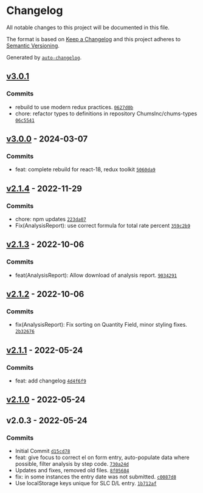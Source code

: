 # Changelog

All notable changes to this project will be documented in this file.

The format is based on [Keep a Changelog](https://keepachangelog.com/en/1.0.0/)
and this project adheres to [Semantic Versioning](https://semver.org/spec/v2.0.0.html).

Generated by [`auto-changelog`](https://github.com/CookPete/auto-changelog).

## [v3.0.1](https://github.com/UtahGooner/direct-labor-entry-slc/compare/v3.0.0...v3.0.1)

### Commits

- rebuild to use modern redux practices. [`0627d0b`](https://github.com/UtahGooner/direct-labor-entry-slc/commit/0627d0bc2815140b056611b2dfccd05afb4e3fc5)
- chore: refactor types to definitions in repository ChumsInc/chums-types [`06c5541`](https://github.com/UtahGooner/direct-labor-entry-slc/commit/06c5541fda6c5c2e00fabe797f3d13b5c26be1f1)

## [v3.0.0](https://github.com/UtahGooner/direct-labor-entry-slc/compare/v2.1.4...v3.0.0) - 2024-03-07

### Commits

- feat: complete rebuild for react-18, redux toolkit [`5060da9`](https://github.com/UtahGooner/direct-labor-entry-slc/commit/5060da90cfb761a2e2c89ac2df272ba8c9f2217b)

## [v2.1.4](https://github.com/UtahGooner/direct-labor-entry-slc/compare/v2.1.3...v2.1.4) - 2022-11-29

### Commits

- chore: npm updates [`223da07`](https://github.com/UtahGooner/direct-labor-entry-slc/commit/223da0796ad6bc8980c6b491a43240d51b1366a5)
- Fix(AnalysisReport): use correct formula for total rate percent [`359c2b9`](https://github.com/UtahGooner/direct-labor-entry-slc/commit/359c2b956771b343cb9f8c882c922cde2d8f3975)

## [v2.1.3](https://github.com/UtahGooner/direct-labor-entry-slc/compare/v2.1.2...v2.1.3) - 2022-10-06

### Commits

- feat(AnalysisReport): Allow download of analysis report. [`9034291`](https://github.com/UtahGooner/direct-labor-entry-slc/commit/90342914cd42774ea362db9f4e56d1525ecd1540)

## [v2.1.2](https://github.com/UtahGooner/direct-labor-entry-slc/compare/v2.1.1...v2.1.2) - 2022-10-06

### Commits

- fix(AnalysisReport): Fix sorting on Quantity Field, minor styling fixes. [`2b32676`](https://github.com/UtahGooner/direct-labor-entry-slc/commit/2b32676388b400eae484ff43b10e9d36479b3654)

## [v2.1.1](https://github.com/UtahGooner/direct-labor-entry-slc/compare/v2.1.0...v2.1.1) - 2022-05-24

### Commits

- feat: add changelog [`4d4f6f9`](https://github.com/UtahGooner/direct-labor-entry-slc/commit/4d4f6f971a01873b3c778ac9c748933e46403cd7)

## [v2.1.0](https://github.com/UtahGooner/direct-labor-entry-slc/compare/v2.0.3...v2.1.0) - 2022-05-24

## v2.0.3 - 2022-05-24

### Commits

- Initial Commit [`d15cd78`](https://github.com/UtahGooner/direct-labor-entry-slc/commit/d15cd783545341a16acb71dcbb3b9967391be111)
- feat: give focus to correct el on form entry, auto-populate data where possible, filter analysis by step code. [`730a24d`](https://github.com/UtahGooner/direct-labor-entry-slc/commit/730a24dd7553d6f85a0a237497e1b027c6434271)
- Updates and fixes, removed old files. [`8f05684`](https://github.com/UtahGooner/direct-labor-entry-slc/commit/8f056842b744d52e545b96f033145b849ccd4646)
- fix: in some instances the entry date was not submitted. [`c0087d8`](https://github.com/UtahGooner/direct-labor-entry-slc/commit/c0087d853792bca8ca7729e69a0c8d50d509be13)
- Use localStorage keys unique for SLC D/L entry. [`1b712af`](https://github.com/UtahGooner/direct-labor-entry-slc/commit/1b712af3470872ae871cbf990c6d7d2e4e76153b)
